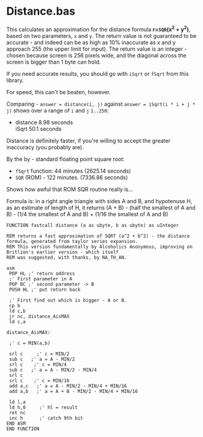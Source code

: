 # Distance.bas

This calculates an approximation for the distance formula **r=`SQR`(x<sup>2</sup> + y<sup>2</sup>)**,
based on two parameters, `x` and `y`. The return value is not guaranteed to be accurate -
and indeed can be as high as 10% inaccurate as x and y approach 255 (the upper limit for input).
The return value is an integer - chosen because screen is 256 pixels wide, and the diagonal across the screen
is bigger than 1 byte can hold.

If you need accurate results, you should go with `iSqrt` or `fSqrt` from this library.

For speed, this can't be beaten, however.

Comparing -
`answer = distance(i, j)` against
`answer = iSqrt(i * i + j * j)` shows over a range of `i` and `j` `1..250`:

 * distance 8.98 seconds<br />
   iSqrt 50.1 seconds

Distance is definitely faster, if you're willing to accept the greater inaccuracy (you probably are).

By the by - standard floating point square root:

 * `fSqrt` function: 44 minutes (2625.14 seconds)
 * `SQR` (ROM) - 122 minutes. (7336.86 seconds)

Shows how awful that ROM SQR routine really is...

Formula is: in a right angle triangle with sides A and B, and hypotenuse H, as an estimate of length of H,
it returns (A + B) - (half the smallest of A and B) - (1/4 the smallest of A and B) + (1/16 the smallest of A and B)


```
FUNCTION fastcall distance (a as ubyte, b as ubyte) as uInteger

REM returns a fast approximation of SQRT (a^2 + b^2) - the distance formula, generated from taylor series expansion.
REM This version fundamentally by Alcoholics Anonymous, improving on Britlion's earlier version - which itself
REM was suggested, with thanks, by NA_TH_AN.

asm
 POP HL ;' return address
 ;' First parameter in A
 POP BC ;' second parameter -> B
 PUSH HL ;' put return back

 ;' First find out which is bigger - A or B.
 cp b
 ld c,b
 jr nc, distance_AisMAX
 ld c,a

distance_AisMAX:

 ;' c = MIN(a,b)

 srl c     ;' c = MIN/2
 sub c   ;' a = A - MIN/2
 srl c    ;' c = MIN/4
 sub c   ;' a = A - MIN/2 - MIN/4
 srl c
 srl c    ;' c = MIN/16
 add a,c   ;' a = A - MIN/2 - MIN/4 + MIN/16
 add a,b   ;' a = A + B - MIN/2 - MIN/4 + MIN/16

 ld l,a
 ld h,0     ;' hl = result
 ret nc
 inc h      ;' catch 9th bit
END ASM
END FUNCTION
```
